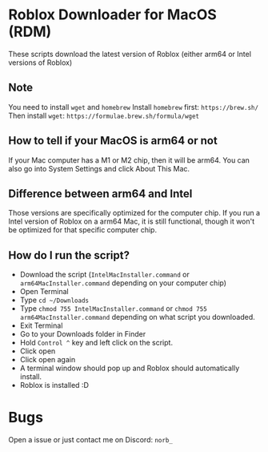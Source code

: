 # Roblox Downloader for MacOS (RDM)
These scripts download the latest version of Roblox (either arm64 or Intel versions of Roblox)

## Note
You need to install `wget` and `homebrew`
Install `homebrew` first: `https://brew.sh/`
Then install `wget`: `https://formulae.brew.sh/formula/wget`

## How to tell if your MacOS is arm64 or not
If your Mac computer has a M1 or M2 chip, then it will be arm64. You can also go into System Settings and click About This Mac.
## Difference between arm64 and Intel
Those versions are specifically optimized for the computer chip.
If you run a Intel version of Roblox on a arm64 Mac, it is still functional, though it won't be optimized for that specific computer chip.
## How do I run the script?
- Download the script (`IntelMacInstaller.command` or `arm64MacInstaller.command` depending on your computer chip)
- Open Terminal
- Type `cd ~/Downloads`
- Type `chmod 755 IntelMacInstaller.command` or `chmod 755 arm64MacInstaller.command` depending on what script you downloaded.
- Exit Terminal
- Go to your Downloads folder in Finder
- Hold `Control ^` key and left click on the script.
- Click open
- Click open again
- A terminal window should pop up and Roblox should automatically install.
- Roblox is installed :D
# Bugs 
Open a issue or just contact me on Discord: `norb_`
